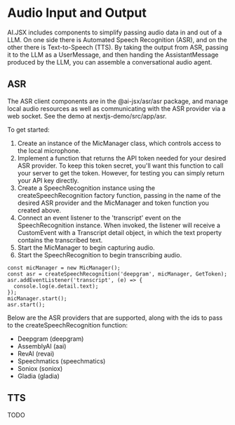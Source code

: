 # Audio Input and Output

AI.JSX includes components to simplify passing audio data in and out of a LLM.
On one side there is Automated Speech Recognition (ASR), and on the other there is Text-to-Speech (TTS).
By taking the output from ASR, passing it to the LLM as a UserMessage, and then handing the
AssistantMessage produced by the LLM, you can assemble a conversational audio agent.

## ASR

The ASR client components are in the @ai-jsx/asr/asr package, and manage local audio resources as well as
communicating with the ASR provider via a web socket. See the demo at nextjs-demo/src/app/asr.

To get started:

1. Create an instance of the MicManager class, which controls access to the local microphone.
2. Implement a function that returns the API token needed for your desired ASR provider.
   To keep this token secret, you'll want this function to call your server to get the token. However,
   for testing you can simply return your API key directly.
3. Create a SpeechRecognition instance using the createSpeechRecognition factory function,
   passing in the name of the desired ASR provider and the MicManager and token function you created above.
4. Connect an event listener to the 'transcript' event on the SpeechRecognition instance. When invoked,
   the listener will receive a CustomEvent with a Transcript detail object, in which the text property
   contains the transcribed text.
5. Start the MicManager to begin capturing audio.
6. Start the SpeechRecognition to begin transcribing audio.

```
const micManager = new MicManager();
const asr = createSpeechRecognition('deepgram', micManager, GetToken);
asr.addEventListener('transcript', (e) => {
  console.log(e.detail.text);
});
micManager.start();
asr.start();
```

Below are the ASR providers that are supported, along with the ids to pass to the createSpeechRecognition function:

- Deepgram (deepgram)
- AssemblyAI (aai)
- RevAI (revai)
- Speechmatics (speechmatics)
- Soniox (soniox)
- Gladia (gladia)

## TTS

TODO
